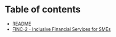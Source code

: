 # Table of contents

* [README](README.md)
* [FINC-2 - Inclusive Financial Services for SMEs](finc-2-inclusive-financial-services-for-smes.md)
